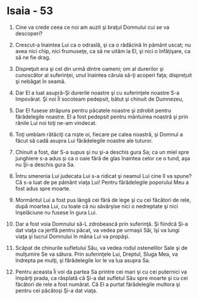 # Isaia - 53

1. Cine va crede ceea ce noi am auzit şi braţul Domnului cui se va descoperi?

2. Crescut-a înaintea Lui ca o odraslă, şi ca o rădăcină în pământ uscat; nu avea nici chip, nici frumuseţe, ca să ne uităm la El, şi nici o înfăţişare, ca să ne fie drag.

3. Dispreţuit era şi cel din urmă dintre oameni; om al durerilor şi cunoscător al suferinţei, unul înaintea căruia să-ţi acoperi faţa; dispreţuit şi nebăgat în seamă.

4. Dar El a luat asupră-Şi durerile noastre şi cu suferinţele noastre S-a împovărat. Şi noi Îl socoteam pedepsit, bătut şi chinuit de Dumnezeu,

5. Dar El fusese străpuns pentru păcatele noastre şi zdrobit pentru fărădelegile noastre. El a fost pedepsit pentru mântuirea noastră şi prin rănile Lui noi toţi ne-am vindecat.

6. Toţi umblam rătăciţi ca nişte oi, fiecare pe calea noastră, şi Domnul a făcut să cadă asupra Lui fărădelegile noastre ale tuturor.

7. Chinuit a fost, dar S-a supus şi nu şi-a deschis gura Sa; ca un miel spre junghiere s-a adus şi ca o oaie fără de glas înaintea celor ce o tund, aşa nu Şi-a deschis gura Sa.

8. Întru smerenia Lui judecata Lui s-a ridicat şi neamul Lui cine îl va spune? Că s-a luat de pe pământ viaţa Lui! Pentru fărădelegile poporului Meu a fost adus spre moarte.

9. Mormântul Lui a fost pus lângă cei fără de lege şi cu cei făcători de rele, după moartea Lui, cu toate că nu săvârşise nici o nedreptate şi nici înşelăciune nu fusese în gura Lui.

10. Dar a fost voia Domnului să-L zdrobească prin suferinţă. Şi fiindcă Şi-a dat viaţa ca jertfă pentru păcat, va vedea pe urmaşii Săi, îşi va lungi viaţa şi lucrul Domnului în mâna Lui va propăşi.

11. Scăpat de chinurile sufletului Său, va vedea rodul ostenelilor Sale şi de mulţumire Se va sătura. Prin suferinţele Lui, Dreptul, Sluga Mea, va îndrepta pe mulţi, şi fărădelegile lor le va lua asupra Sa.

12. Pentru aceasta Îi voi da partea Sa printre cei mari şi cu cei puternici va împărţi prada, ca răsplată că Şi-a dat sufletul Său spre moarte şi cu cei făcători de rele a fost numărat. Că El a purtat fărădelegile multora şi pentru cei păcătoşi Şi-a dat viaţa.

